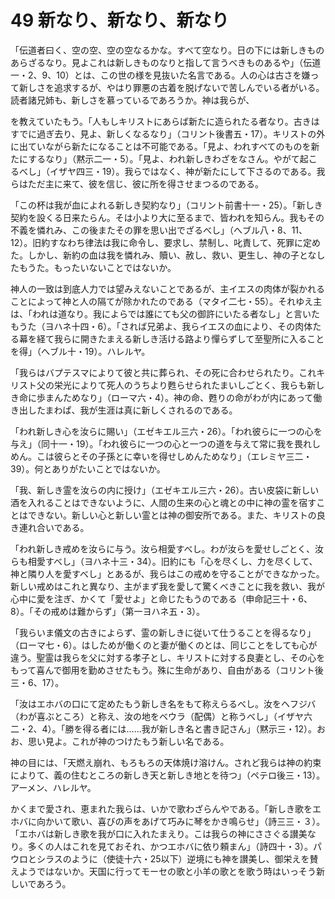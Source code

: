 # 49 新なり、新なり、新なり

「伝道者曰く、空の空、空の空なるかな。すべて空なり。日の下には新しきものあらざるなり。見よこれは新しきものなりと指して言うべきものあるや」（伝道一・2、9、10）とは、この世の様を見抜いた名言である。人の心は古さを嫌って新しさを追求するが、やはり罪悪の古着を脱げないで苦しんでいる者がいる。読者諸兄姉も、新しさを慕っているであろうか。神は我らが、

を教えていたもう。「人もしキリストにあらば新たに造られたる者なり。古きはすでに過ぎ去り、見よ、新しくなるなり」（コリント後書五・17）。キリストの外に出ていながら新たになることは不可能である。「見よ、われすべてのものを新たにするなり」（黙示二一・5）。「見よ、われ新しきわざをなさん。やがて起こるべし」（イザヤ四三・19）。我らではなく、神が新たにして下さるのである。我らはただ主に来て、彼を信じ、彼に所を得させまつるのである。

「この杯は我が血によれる新しき契約なり」（コリント前書十一・25）。「新しき契約を設くる日来たらん。そは小より大に至るまで、皆われを知らん。我もその不義を憐れみ、この後またその罪を思い出でざるべし」（へブル八・8、11、12）。旧約すなわち律法は我に命令し、要求し、禁制し、叱責して、死罪に定めた。しかし、新約の血は我を憐れみ、贖い、赦し、救い、更生し、神の子となしたもうた。もったいないことではないか。

神人の一致は到底人力では望みえないことであるが、主イエスの肉体が裂かれることによって神と人の隔てが除かれたのである（マタイ二七・55）。それゆえ主は、「われは道なり。我によらでは誰にても父の御許にいたる者なし」と言いたもうた（ヨハネ十四・6）。「されば兄弟よ、我らイエスの血により、その肉体たる幕を経て我らに開きたまえる新しき活ける路より憚らずして至聖所に入ることを得」（へブル十・19）。ハレルヤ。

「我らはバプテスマによりて彼と共に葬られ、その死に合わせられたり。これキリスト父の栄光によりて死人のうちより甦らせられたまいしごとく、我らも新しき命に歩まんためなり」（ローマ六・4）。神の命、甦りの命がわが内にあって働き出したまわぱ、我が生涯は真に新しくされるのである。

「われ新しき心を汝らに賜い」（エゼキエル三六・26）。「われ彼らに一つの心を与え」（同十一・19）。「われ彼らに一つの心と一つの道を与えて常に我を畏れしめん。こは彼らとその子孫とに幸いを得せしめんためなり」（エレミヤ三二・39）。何とありがたいことではないか。

「我、新しき霊を汝らの内に授け」（エゼキエル三六・26）。古い皮袋に新しい酒を入れることはできないように、人間の生来の心と魂との中に神の霊を宿すことはできない。新しい心と新しい霊とは神の御安所である。また、キリストの良き連れ合いである。

「われ新しき戒めを汝らに与う。汝ら相愛すべし。わが汝らを愛せしごとく、汝らも相愛すべし」（ヨハネ十三・34）。旧約にも「心を尽くし、力を尽くして、神と隣り人を愛すべし」とあるが、我らはこの戒めを守ることができなかった。新しい戒めはこれと異なり、主がまず我を愛して驚くべきことに我を救い、我が心中に愛を注ぎ、かくて「愛せよ」と命じたもうのである（申命記三十・6、8）。「その戒めは難からず」（第一ヨハネ五・3）。

「我らいま儀文の古きによらず、霊の新しきに従いて仕うることを得るなり」（ローマ七・6）。はしためが働くのと妻が働くのとは、同じことをしても心が違う。聖霊は我らを父に対する孝子とし、キリストに対する良妻とし、その心をもって喜んで御用を勤めさせたもう。殊に生命があり、自由がある（コリント後三・6、17）。

「汝はエホバの口にて定めたもう新しき名をもて称えらるべし。汝をヘフジバ（わが喜ぶところ）と称え、汝の地をベウラ（配偶）と称うべし」（イザヤ六二・2、4）。「勝を得る者には……我が新しき名と書き記さん」（黙示三・12）。おお、思い見よ。これが神のつけたもう新しい名である。

神の目には、「天燃え崩れ、もろもろの天体焼け溶けん。されど我らは神の約束によりて、義の住むところの新しき天と新しき地とを待つ」（ペテロ後三・13）。アーメン、ハレルヤ。

かくまで愛され、恵まれた我らは、いかで歌わざらんやである。「新しき歌をエホバに向かいて歌い、喜びの声をあげて巧みに琴をかき鳴らせ」（詩三三・３）。「エホバは新しき歌を我が口に入れたまえり。こは我らの神にささぐる讃美なり。多くの人はこれを見ておそれ、かつエホバに依り頼まん」（詩四十・3）。パウロとシラスのように（使徒十六・25以下）逆境にも神を讃美し、御栄えを賛えようではないか。天国に行ってモーセの歌と小羊の歌とを歌う時はいっそう新しいであろう。

